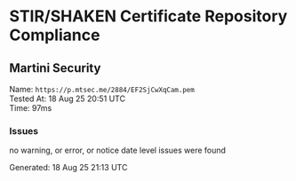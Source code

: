 # STIR/SHAKEN Certificate Repository Compliance

## Martini Security

Name: `https://p.mtsec.me/2884/EF2SjCwXqCam.pem`\
Tested At: 18 Aug 25 20:51 UTC\
Time: 97ms

### Issues

no warning, or error, or notice date level issues were found

Generated: 18 Aug 25 21:13 UTC